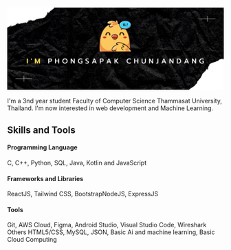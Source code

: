 ![](https://github.com/jaobigbang/jaobigbang/blob/main/banner_.png)

I'm a 3nd year student Faculty of Computer Science Thammasat University, Thailand. I'm now interested in web development and Machine Learning.


## Skills and Tools 
<h4>Programming Language</h1>
C, C++, Python, SQL, Java, Kotlin and JavaScript
<h4>Frameworks and Libraries</h4>
ReactJS, Tailwind CSS, BootstrapNodeJS, ExpressJS 
<h4>Tools</h4>
Git, AWS Cloud, Figma, Android Studio, Visual Studio Code, Wireshark 
Others
HTML5/CSS, MySQL, JSON, Basic Ai and machine learning, Basic Cloud Computing
